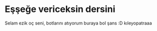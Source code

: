 # Eşşeğe vericeksin dersini

Selam ezik oç seni, botlarını atıyorum buraya bol şans :D kıleyopatraaa
